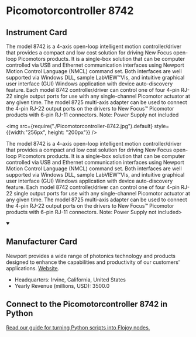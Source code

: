 
# Picomotorcontroller 8742

## Instrument Card

<div className="flex">

<div>

The model 8742 is a 4-axis open-loop intelligent motion controller/driver that provides a compact and low cost solution for driving New Focus open-loop Picomotors products. It is a single-box solution that can be computer controlled via USB and Ethernet communication interfaces using Newport Motion Control Language (NMCL) command set. Both interfaces are well supported via Windows DLL, sample LabVIEW™VIs, and intuitive graphical user interface (GUI) Windows application with device auto-discovery feature. Each model 8742 controller/driver can control one of four 4-pin RJ-22 single output ports for use with any single-channel Picomotor actuator at any given time. The model 8725 multi-axis adapter can be used to connect the 4-pin RJ-22 output ports on the drivers to New Focus™ Picomotor products with 6-pin RJ-11 connectors. Note: Power Supply not included

</div>

<img src={require("./Picomotorcontroller-8742.jpg").default} style={{width:"256px", height: "200px"}} />

</div>

The model 8742 is a 4-axis open-loop intelligent motion controller/driver that provides a compact and low cost solution for driving New Focus open-loop Picomotors products. It is a single-box solution that can be computer controlled via USB and Ethernet communication interfaces using Newport Motion Control Language (NMCL) command set. Both interfaces are well supported via Windows DLL, sample LabVIEW™VIs, and intuitive graphical user interface (GUI) Windows application with device auto-discovery feature. Each model 8742 controller/driver can control one of four 4-pin RJ-22 single output ports for use with any single-channel Picomotor actuator at any given time. The model 8725 multi-axis adapter can be used to connect the 4-pin RJ-22 output ports on the drivers to New Focus™ Picomotor products with 6-pin RJ-11 connectors. Note: Power Supply not included>

<details open>
<summary><h2>Manufacturer Card</h2></summary>

Newport provides a wide range of photonics technology and products designed to enhance the capabilities and productivity of our customers' applications. <a href="https://www.newport.com/">Website</a>.

<ul>
  <li>Headquarters: Irvine, California, United States</li>
  <li>Yearly Revenue (millions, USD): 3500.0</li>
</ul>
</details>

## Connect to the Picomotorcontroller 8742 in Python

[Read our guide for turning Python scripts into Flojoy nodes.](https://docs.flojoy.ai/custom-nodes/creating-custom-node/)


